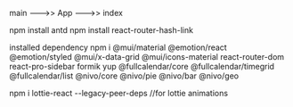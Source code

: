 main --->> App --->> index

npm install antd
npm install react-router-hash-link

installed dependency
npm i @mui/material @emotion/react @emotion/styled @mui/x-data-grid @mui/icons-material react-router-dom react-pro-sidebar formik yup @fullcalendar/core @fullcalendar/timegrid @fullcalendar/list @nivo/core @nivo/pie @nivo/bar @nivo/geo


npm i lottie-react --legacy-peer-deps //for lottie animations